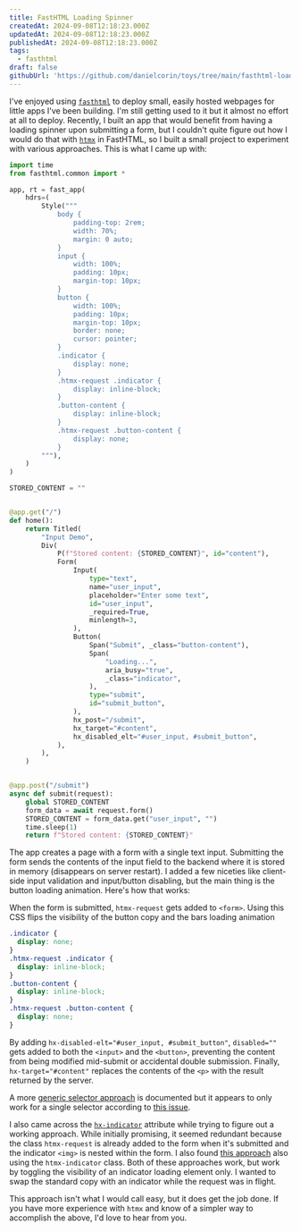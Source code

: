 ```yaml
---
title: FastHTML Loading Spinner
createdAt: 2024-09-08T12:18:23.000Z
updatedAt: 2024-09-08T12:18:23.000Z
publishedAt: 2024-09-08T12:18:23.000Z
tags:
  - fasthtml
draft: false
githubUrl: 'https://github.com/danielcorin/toys/tree/main/fasthtml-loading-spinner'
---
```


I've enjoyed using [`fasthtml`](https://fastht.ml/) to deploy small, easily hosted webpages for little apps I've been building.
I'm still getting used to it but it almost no effort at all to deploy.
Recently, I built an app that would benefit from having a loading spinner upon submitting a form, but I couldn't quite figure out how I would do that with [`htmx`](https://htmx.org/) in FastHTML, so I built a small project to experiment with various approaches.
This is what I came up with:

```python
import time
from fasthtml.common import *

app, rt = fast_app(
    hdrs=(
        Style("""
            body {
                padding-top: 2rem;
                width: 70%;
                margin: 0 auto;
            }
            input {
                width: 100%;
                padding: 10px;
                margin-top: 10px;
            }
            button {
                width: 100%;
                padding: 10px;
                margin-top: 10px;
                border: none;
                cursor: pointer;
            }
            .indicator {
                display: none;
            }
            .htmx-request .indicator {
                display: inline-block;
            }
            .button-content {
                display: inline-block;
            }
            .htmx-request .button-content {
                display: none;
            }
        """),
    )
)

STORED_CONTENT = ""


@app.get("/")
def home():
    return Titled(
        "Input Demo",
        Div(
            P(f"Stored content: {STORED_CONTENT}", id="content"),
            Form(
                Input(
                    type="text",
                    name="user_input",
                    placeholder="Enter some text",
                    id="user_input",
                    _required=True,
                    minlength=3,
                ),
                Button(
                    Span("Submit", _class="button-content"),
                    Span(
                        "Loading...",
                        aria_busy="true",
                        _class="indicator",
                    ),
                    type="submit",
                    id="submit_button",
                ),
                hx_post="/submit",
                hx_target="#content",
                hx_disabled_elt="#user_input, #submit_button",
            ),
        ),
    )


@app.post("/submit")
async def submit(request):
    global STORED_CONTENT
    form_data = await request.form()
    STORED_CONTENT = form_data.get("user_input", "")
    time.sleep(1)
    return f"Stored content: {STORED_CONTENT}"
```

The app creates a page with a form with a single text input.
Submitting the form sends the contents of the input field to the backend where it is stored in memory (disappears on server restart).
I added a few niceties like client-side input validation and input/button disabling, but the main thing is the button loading animation.
Here's how that works:

When the form is submitted, `htmx-request` gets added to `<form>`.
Using this CSS flips the visibility of the button copy and the bars loading animation

```css
.indicator {
  display: none;
}
.htmx-request .indicator {
  display: inline-block;
}
.button-content {
  display: inline-block;
}
.htmx-request .button-content {
  display: none;
}
```

By adding `hx-disabled-elt="#user_input, #submit_button"`, `disabled=""` gets added to both the `<input>` and the `<button>`, preventing the content from being modified mid-submit or accidental double submission.
Finally, `hx-target="#content"` replaces the contents of the `<p>` with the result returned by the server.

A more [generic selector approach](https://htmx.org/attributes/hx-disabled-elt/) is documented but it appears to only work for a single selector according to [this issue](https://github.com/bigskysoftware/htmx/issues/2660).

I also came across the [`hx-indicator`](https://htmx.org/attributes/hx-indicator/) attribute while trying to figure out a working approach.
While initially promising, it seemed redundant because the class `htmx-request` is already added to the form when it's submitted and the indicator `<img>` is nested within the form.
I also found [this approach](https://thevalleyofcode.com/htmx/8-loading-indicator) also using the `htmx-indicator` class.
Both of these approaches work, but work by toggling the visibility of an indicator loading element only.
I wanted to swap the standard copy with an indicator while the request was in flight.

This approach isn't what I would call easy, but it does get the job done.
If you have more experience with `htmx` and know of a simpler way to accomplish the above, I'd love to hear from you.
